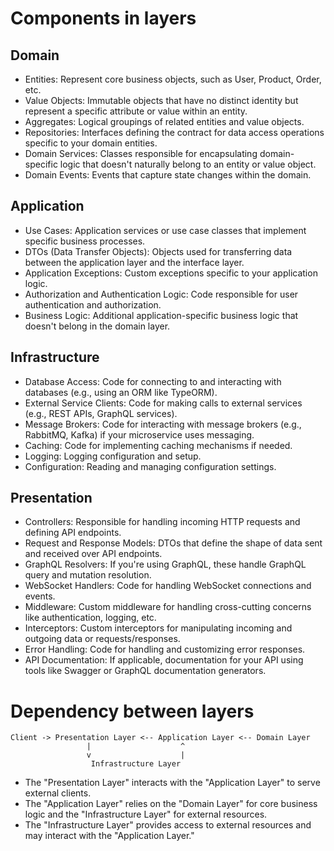 # Components in layers

## Domain

- Entities: Represent core business objects, such as User, Product, Order, etc.
- Value Objects: Immutable objects that have no distinct identity but represent a specific attribute or value within an entity.
- Aggregates: Logical groupings of related entities and value objects.
- Repositories: Interfaces defining the contract for data access operations specific to your domain entities.
- Domain Services: Classes responsible for encapsulating domain-specific logic that doesn't naturally belong to an entity or value object.
- Domain Events: Events that capture state changes within the domain.

## Application

- Use Cases: Application services or use case classes that implement specific business processes.
- DTOs (Data Transfer Objects): Objects used for transferring data between the application layer and the interface layer.
- Application Exceptions: Custom exceptions specific to your application logic.
- Authorization and Authentication Logic: Code responsible for user authentication and authorization.
- Business Logic: Additional application-specific business logic that doesn't belong in the domain layer.

## Infrastructure

- Database Access: Code for connecting to and interacting with databases (e.g., using an ORM like TypeORM).
- External Service Clients: Code for making calls to external services (e.g., REST APIs, GraphQL services).
- Message Brokers: Code for interacting with message brokers (e.g., RabbitMQ, Kafka) if your microservice uses messaging.
- Caching: Code for implementing caching mechanisms if needed.
- Logging: Logging configuration and setup.
- Configuration: Reading and managing configuration settings.

## Presentation

- Controllers: Responsible for handling incoming HTTP requests and defining API endpoints.
- Request and Response Models: DTOs that define the shape of data sent and received over API endpoints.
- GraphQL Resolvers: If you're using GraphQL, these handle GraphQL query and mutation resolution.
- WebSocket Handlers: Code for handling WebSocket connections and events.
- Middleware: Custom middleware for handling cross-cutting concerns like authentication, logging, etc.
- Interceptors: Custom interceptors for manipulating incoming and outgoing data or requests/responses.
- Error Handling: Code for handling and customizing error responses.
- API Documentation: If applicable, documentation for your API using tools like Swagger or GraphQL documentation generators.

# Dependency between layers

```
Client -> Presentation Layer <-- Application Layer <-- Domain Layer
                 |                    ^
                 v                    |
                  Infrastructure Layer
```

- The "Presentation Layer" interacts with the "Application Layer" to serve external clients.
- The "Application Layer" relies on the "Domain Layer" for core business logic and the "Infrastructure Layer" for external resources.
- The "Infrastructure Layer" provides access to external resources and may interact with the "Application Layer."
